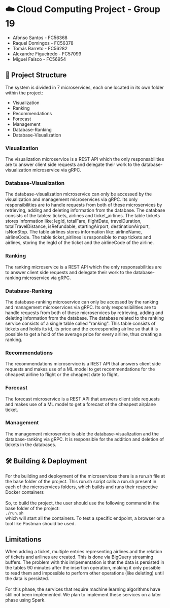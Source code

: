 # ☁️ Cloud Computing Project - Group 19 
- Afonso Santos - FC56368
- Raquel Domingos - FC56378
- Tomás Barreto - FC56282
- Alexandre Figueiredo - FC57099
- Miguel Faísco - FC56954

## 📐 Project Structure

The system is divided in 7 microservices, each one located in its own folder within the project:
- Visualization
- Ranking
- Recommendations
- Forecast
- Management
- Database-Ranking
- Database-Visualization

### Visualization

The visualization microservice is a REST API which the only responsabilities are to answer client side requests and delegate their work to the database-visualization microservice via gRPC.

### Database-Visualization

The database-visualization microservice can only be accessed by the visualization and management microservices via gRPC. Its only responsibilities are to handle requests from both of these microservices by retrieving, adding and deleting information from the database. The database consists of the tables: tickets, airlines and ticket_airlines. The table tickets stores information like: legId, totalFare, flightDate, travelDuration, totalTravelDistance, isRefundable, startingAirport, destinationAirport, isNonStop. The table airlines stores information like: airlineName, airlineCode. The table ticket_airlines is responsible to map tickets and airlines, storing the legId of the ticket and the airlineCode of the airline.


### Ranking

The ranking microservice is a REST API which the only responsabilities are to answer client side requests and delegate their work to the database-ranking microservice via gRPC.

### Database-Ranking

The database-ranking microservice can only be accessed by the ranking and management microservices via gRPC. Its only responsibilities are to handle requests from both of these microservices by retrieving, adding and deleting information from the database. The database related to the ranking service
consists of a single table called "ranking". This table consists of tickets and holds its id, its price and the corresponding airline so that it is possible to get a hold of the average price for every airline, thus creating a ranking.

### Recommendations

The recommendations microservice is a REST API that answers client side requests and makes use of a ML model to get recommendations for the cheapest airline to flight or the cheapest date to flight.

### Forecast

The forecast microservice is a REST API that answers client side requests and makes use of a ML model to get a forecast of the cheapest airplane ticket.

### Management

The management microservice is able the database-visualization and the database-ranking via gRPC. It is responsible for the addition and deletion of tickets in the databases.

## 🛠️ Building & Deployment 

For the building and deployment of the microservices there is a run.sh file at the base folder of the project. This run.sh script calls a run.sh present in each of the microservices folders, which builds and runs their respective Docker containers <br>
<br>
So, to build the project, the user should use the following command in the base folder of the project: <br>
`./run.sh`<br>
which will start all the containers. To test a specific endpoint, a browser or a tool like Postman should be used.

## Limitations
When adding a ticket, multiple entries representing airlines and the relation of tickets and arilines are created. This is done via BigQuery streaming buffers. The problem with this imlpementation is that the data is  persisted in the tables 90 minutes after the insertion operation, making it only possible to read them and impossible to perform other operations (like deleting) until the data is persisted. <br>
<br>
For this phase, the services that require machine learning algorithms have still not been implemented. We plan to implement these services on a later phase using Spark.



